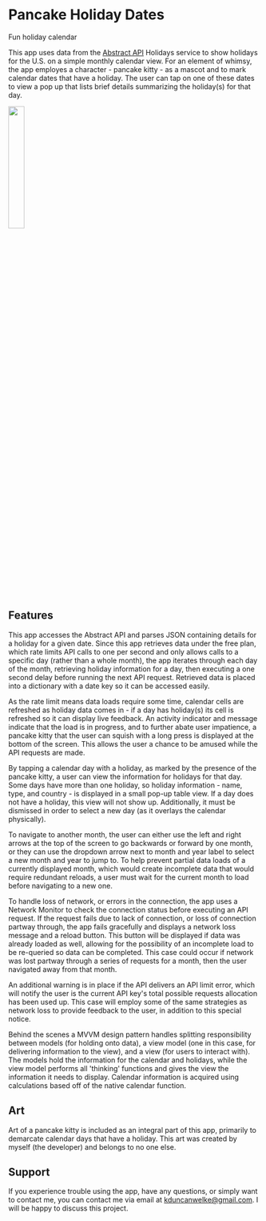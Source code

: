 # Pancake Holiday Dates
Fun holiday calendar

This app uses data from the [Abstract API](https://app.abstractapi.com) Holidays service to show holidays for the U.S. on a simple monthly calendar view. For an element of whimsy, the app employes a character - pancake kitty - as a mascot and to mark calendar dates that have a holiday. The user can tap on one of these dates to view a pop up that lists brief details summarizing the holiday(s) for that day.

<img src="https://i.ibb.co/GnvnHhh/Simulator-Screen-Shot-i-Phone-11-2021-10-17-at-14-36-33.png" width="25%"/>

## Features

This app accesses the Abstract API and parses JSON containing details for a holiday for a given date. Since this app retrieves data under the free plan, which rate limits API calls to one per second and only allows calls to a specific day (rather than a whole month), the app iterates through each day of the month, retrieving holiday information for a day, then executing a one second delay before running the next API request. Retrieved data is placed into a dictionary with a date key so it can be accessed easily.

As the rate limit means data loads require some time, calendar cells are refreshed as holiday data comes in - if a day has holiday(s) its cell is refreshed so it can display live feedback. An activity indicator and message indicate that the load is in progress, and to further abate user impatience, a pancake kitty that the user can squish with a long press is displayed at the bottom of the screen. This allows the user a chance to be amused while the API requests are made.

By tapping a calendar day with a holiday, as marked by the presence of the pancake kitty, a user can view the information for holidays for that day. Some days have more than one holiday, so holiday information - name, type, and country - is displayed in a small pop-up table view. If a day does not have a holiday, this view will not show up. Additionally, it must be dismissed in order to select a new day (as it overlays the calendar physically).

To navigate to another month, the user can either use the left and right arrows at the top of the screen to go backwards or forward by one month, or they can use the dropdown arrow next to month and year label to select a new month and year to jump to. To help prevent partial data loads of a currently displayed month, which would create incomplete data that would require redundant reloads, a user must wait for the current month to load before navigating to a new one.

To handle loss of network, or errors in the connection, the app uses a Network Monitor to check the connection status before executing an API request. If the request fails due to lack of connection, or loss of connection partway through, the app fails gracefully and displays a network loss message and a reload button. This button will be displayed if data was already loaded as well, allowing for the possibility of an incomplete load to be re-queried so data can be completed. This case could occur if network was lost partway through a series of requests for a month, then the user navigated away from that month.

An additional warning is in place if the API delivers an API limit error, which will notify the user is the current API key's total possible requests allocation has been used up. This case will employ some of the same strategies as network loss to provide feedback to the user, in addition to this special notice.

Behind the scenes a MVVM design pattern handles splitting responsibility between models (for holding onto data), a view model (one in this case, for delivering information to the view), and a view (for users to interact with). The models hold the information for the calendar and holidays, while the view model performs all 'thinking' functions and gives the view the information it needs to display. Calendar information is acquired using calculations based off of the native calendar function. 

## Art
Art of a pancake kitty is included as an integral part of this app, primarily to demarcate calendar days that have a holiday. This art was created by myself (the developer) and belongs to no one else.

## Support
If you experience trouble using the app, have any questions, or simply want to contact me, you can contact me via email at kduncanwelke@gmail.com. I will be happy to discuss this project.
